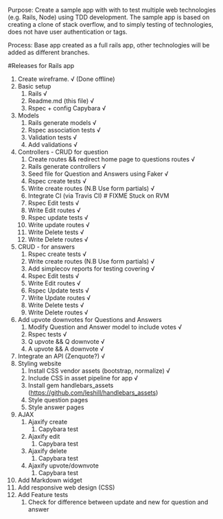 Purpose:  Create a sample app with with to test multiple web technologies (e.g. Rails, Node) using TDD development. The sample app is based on creating a clone of stack overflow, and to simply testing of technologies, does not have user authentication or tags.

Process: Base app created as a full rails app, other technologies will be added as different branches.

#Releases for Rails app
1. Create wireframe. √ (Done offline)
2. Basic setup
    1. Rails √
    2. Readme.md (this file) √
    3. Rspec + config Capybara √
3. Models
    1. Rails generate models √
    2. Rspec association tests √
    3. Validation tests √
    4. Add validations √
4. Controllers - CRUD for question
    1. Create routes && redirect home page to questions routes √
    2. Rails generate controllers √
    3. Seed file for Question and Answers using Faker √
    4. Rspec create tests √
    5. Write create routes (N.B Use form partials) √
    6. Integrate CI (via Travis CI) # FIXME Stuck on RVM
    7. Rspec Edit tests √
    8. Write Edit routes √
    9. Rspec update tests √
    10. Write update routes √
    11. Write Delete tests √
    12. Write Delete routes √
5. CRUD - for answers 
    1. Rspec create tests √
    2. Write create routes (N.B Use form partials) √
    3. Add simplecov reports for testing covering √
    4. Rspec Edit tests √
    5. Write Edit routes √
    6. Rspec Update tests √
    7. Write Update routes √
    8. Write Delete tests √
    9. Write Delete routes √
6. Add upvote downvotes for Questions and Answers
    1. Modify Question and Answer model to include votes √
    2. Rspec tests √
    3. Q upvote && Q downvote √
    4. A upvote && A downvote √
7. Integrate an API (Zenquote?) √
8. Styling website
    1. Install CSS vendor assets (bootstrap, normalize) √
    2. Include CSS in asset pipeline for app √
    3. Install gem handlebars_assets (https://github.com/leshill/handlebars_assets)
    4. Style question pages
    5. Style answer pages
9. AJAX
    1. Ajaxify create 
        1. Capybara test
    2. Ajaxify edit
        1. Capybara test 
    3. Ajaxify delete
        1. Capybara test
    4. Ajaxify upvote/downvote
        1. Capybara test
10. Add Markdown widget
11. Add responsive web design (CSS)
12. Add Feature tests
    1. Check for difference between update and new for question and answer
